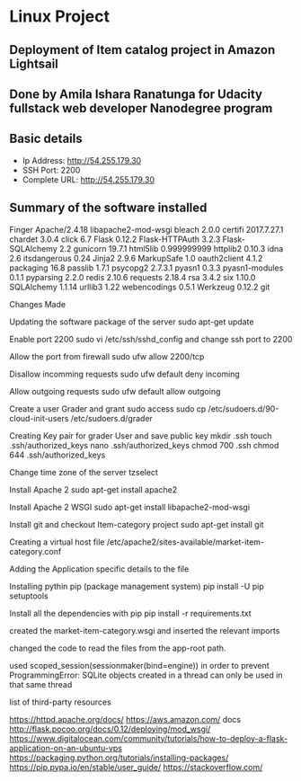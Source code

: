 # Linux Project
## Deployment of Item catalog project in Amazon Lightsail
## Done by Amila Ishara Ranatunga for Udacity fullstack web developer Nanodegree program

## Basic details 

* Ip Address: http://54.255.179.30
* SSH Port: 2200
* Complete URL: http://54.255.179.30

## Summary of the software installed

Finger
Apache/2.4.18
libapache2-mod-wsgi
bleach 2.0.0
certifi  2017.7.27.1
chardet  3.0.4
click  6.7
Flask  0.12.2
Flask-HTTPAuth  3.2.3
Flask-SQLAlchemy  2.2
gunicorn  19.7.1
html5lib  0.999999999
httplib2  0.10.3
idna  2.6
itsdangerous  0.24
Jinja2  2.9.6
MarkupSafe  1.0
oauth2client  4.1.2
packaging  16.8
passlib  1.7.1
psycopg2  2.7.3.1
pyasn1  0.3.3
pyasn1-modules  0.1.1
pyparsing  2.2.0
redis  2.10.6
requests  2.18.4
rsa  3.4.2
six  1.10.0
SQLAlchemy  1.1.14
urllib3  1.22
webencodings  0.5.1
Werkzeug  0.12.2
git

Changes Made

Updating the software package of the server
sudo apt-get update

Enable port 2200
sudo vi /etc/ssh/sshd_config 
and change ssh port to 2200

Allow the port from firewall
sudo ufw allow 2200/tcp

Disallow incomming requests
sudo ufw default deny incoming

Allow outgoing requests
sudo ufw default allow outgoing

Create a user Grader and grant sudo access
sudo cp /etc/sudoers.d/90-cloud-init-users /etc/sudoers.d/grader

Creating Key pair for grader User and save public key
mkdir .ssh
touch .ssh/authorized_keys
nano .ssh/authorized_keys
 chmod 700 .ssh
chmod 644 .ssh/authorized_keys

Change time zone of the server
tzselect

Install Apache 2
sudo apt-get install apache2

Install Apache 2 WSGI
sudo apt-get install libapache2-mod-wsgi

Install git and checkout Item-category project
sudo apt-get install git

Creating a virtual host file 
/etc/apache2/sites-available/market-item-category.conf

Adding the Application specific details to the file

Installing pythin pip (package management system)
pip install -U pip setuptools

Install all the dependencies with pip
pip install -r requirements.txt

created the market-item-category.wsgi and inserted the relevant imports

changed the code to read the files from the app-root path.

used scoped_session(sessionmaker(bind=engine)) in order to prevent 
 ProgrammingError: SQLite objects created in a thread can only be used in that same thread


list of third-party resources

https://httpd.apache.org/docs/
https://aws.amazon.com/ docs
http://flask.pocoo.org/docs/0.12/deploying/mod_wsgi/
https://www.digitalocean.com/community/tutorials/how-to-deploy-a-flask-application-on-an-ubuntu-vps
https://packaging.python.org/tutorials/installing-packages/
https://pip.pypa.io/en/stable/user_guide/
https://stackoverflow.com/

